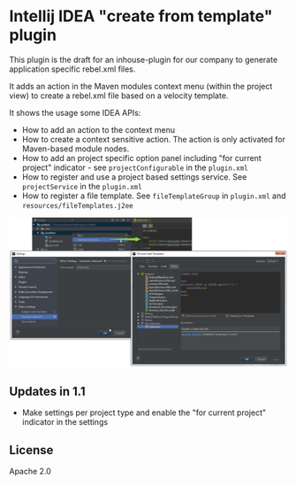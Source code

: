 # Intellij IDEA "create from template" plugin

This plugin is the draft for an inhouse-plugin for our company to generate application specific rebel.xml files.

It adds an action in the Maven modules context menu (within the project view) to create a rebel.xml file based on a velocity template. 

It shows the usage some IDEA APIs:
* How to add an action to the context menu
* How to create a context sensitive action. The action is only activated for Maven-based module nodes. 
* How to add an project specific option panel including "for current project" indicator - see ```projectConfigurable``` in the ```plugin.xml```
* How to register and use a project based settings service. See ```projectService``` in the ```plugin.xml```
* How to register a file template. See ```fileTemplateGroup``` in ```plugin.xml``` and ```resources/fileTemplates.j2ee```

<img src="https://raw.githubusercontent.com/markiewb/idea-create-from-template-plugin/master/example.png"/>

## Updates in 1.1 
* Make settings per project type and enable the "for current project" indicator in the settings

## License
Apache 2.0
